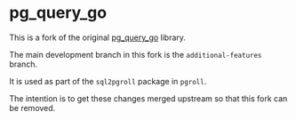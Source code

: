# pg_query_go

This is a fork of the original [pg_query_go](https://github.com/pganalyze/pg_query_go) library.

The main development branch in this fork is the `additional-features` branch.

It is used as part of the `sql2pgroll` package in `pgroll`.

The intention is to get these changes merged upstream so that this fork can be removed.
